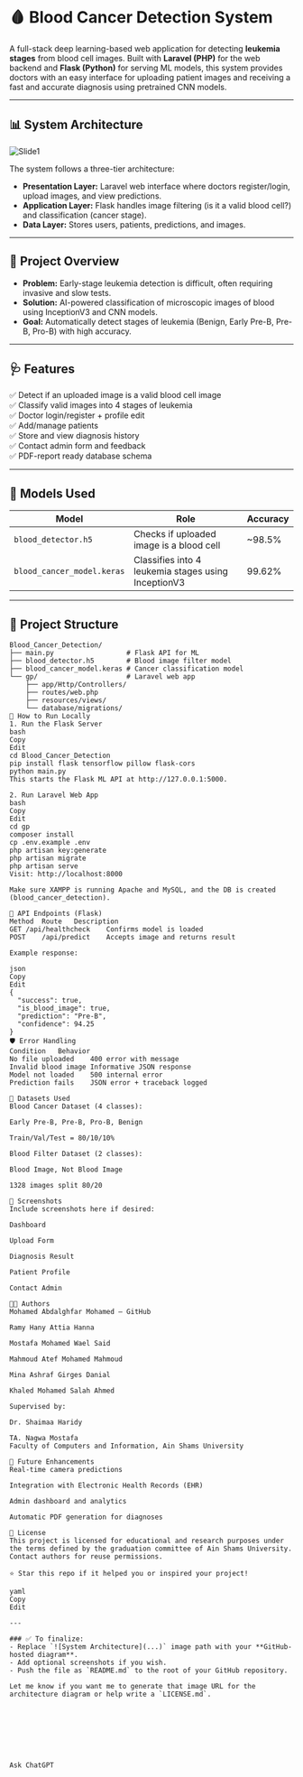 # 🩸 Blood Cancer Detection System

A full-stack deep learning-based web application for detecting **leukemia stages** from blood cell images. Built with **Laravel (PHP)** for the web backend and **Flask (Python)** for serving ML models, this system provides doctors with an easy interface for uploading patient images and receiving a fast and accurate diagnosis using pretrained CNN models.

---

## 📊 System Architecture


![Slide1](https://github.com/user-attachments/assets/dfa4642e-bf5a-45f5-ac78-52b372afe1df)


The system follows a three-tier architecture:
- **Presentation Layer:** Laravel web interface where doctors register/login, upload images, and view predictions.
- **Application Layer:** Flask handles image filtering (is it a valid blood cell?) and classification (cancer stage).
- **Data Layer:** Stores users, patients, predictions, and images.

---

## 🧠 Project Overview

- **Problem:** Early-stage leukemia detection is difficult, often requiring invasive and slow tests.
- **Solution:** AI-powered classification of microscopic images of blood using InceptionV3 and CNN models.
- **Goal:** Automatically detect stages of leukemia (Benign, Early Pre-B, Pre-B, Pro-B) with high accuracy.

---

## 🩺 Features

✅ Detect if an uploaded image is a valid blood cell image  
✅ Classify valid images into 4 stages of leukemia  
✅ Doctor login/register + profile edit  
✅ Add/manage patients  
✅ Store and view diagnosis history  
✅ Contact admin form and feedback  
✅ PDF-report ready database schema

---

## 🧩 Models Used

| Model           | Role                                | Accuracy   |
|----------------|-------------------------------------|------------|
| `blood_detector.h5`   | Checks if uploaded image is a blood cell     | ~98.5%     |
| `blood_cancer_model.keras` | Classifies into 4 leukemia stages using InceptionV3 | 99.62%     |

---

## 📁 Project Structure

```plaintext
Blood_Cancer_Detection/
├── main.py                  # Flask API for ML
├── blood_detector.h5        # Blood image filter model
├── blood_cancer_model.keras # Cancer classification model
└── gp/                      # Laravel web app
    ├── app/Http/Controllers/
    ├── routes/web.php
    ├── resources/views/
    └── database/migrations/
🔌 How to Run Locally
1. Run the Flask Server
bash
Copy
Edit
cd Blood_Cancer_Detection
pip install flask tensorflow pillow flask-cors
python main.py
This starts the Flask ML API at http://127.0.0.1:5000.

2. Run Laravel Web App
bash
Copy
Edit
cd gp
composer install
cp .env.example .env
php artisan key:generate
php artisan migrate
php artisan serve
Visit: http://localhost:8000

Make sure XAMPP is running Apache and MySQL, and the DB is created (blood_cancer_detection).

🔗 API Endpoints (Flask)
Method	Route	Description
GET	/api/healthcheck	Confirms model is loaded
POST	/api/predict	Accepts image and returns result

Example response:

json
Copy
Edit
{
  "success": true,
  "is_blood_image": true,
  "prediction": "Pre-B",
  "confidence": 94.25
}
🛡 Error Handling
Condition	Behavior
No file uploaded	400 error with message
Invalid blood image	Informative JSON response
Model not loaded	500 internal error
Prediction fails	JSON error + traceback logged

🧪 Datasets Used
Blood Cancer Dataset (4 classes):

Early Pre-B, Pre-B, Pro-B, Benign

Train/Val/Test = 80/10/10%

Blood Filter Dataset (2 classes):

Blood Image, Not Blood Image

1328 images split 80/20

📸 Screenshots
Include screenshots here if desired:

Dashboard

Upload Form

Diagnosis Result

Patient Profile

Contact Admin

👨‍💻 Authors
Mohamed Abdalghfar Mohamed – GitHub

Ramy Hany Attia Hanna

Mostafa Mohamed Wael Said

Mahmoud Atef Mohamed Mahmoud

Mina Ashraf Girges Danial

Khaled Mohamed Salah Ahmed

Supervised by:

Dr. Shaimaa Haridy

TA. Nagwa Mostafa
Faculty of Computers and Information, Ain Shams University

🔮 Future Enhancements
Real-time camera predictions

Integration with Electronic Health Records (EHR)

Admin dashboard and analytics

Automatic PDF generation for diagnoses

📜 License
This project is licensed for educational and research purposes under the terms defined by the graduation committee of Ain Shams University. Contact authors for reuse permissions.

⭐ Star this repo if it helped you or inspired your project!

yaml
Copy
Edit

---

### ✅ To finalize:
- Replace `![System Architecture](...)` image path with your **GitHub-hosted diagram**.
- Add optional screenshots if you wish.
- Push the file as `README.md` to the root of your GitHub repository.

Let me know if you want me to generate that image URL for the architecture diagram or help write a `LICENSE.md`.








Ask ChatGPT
